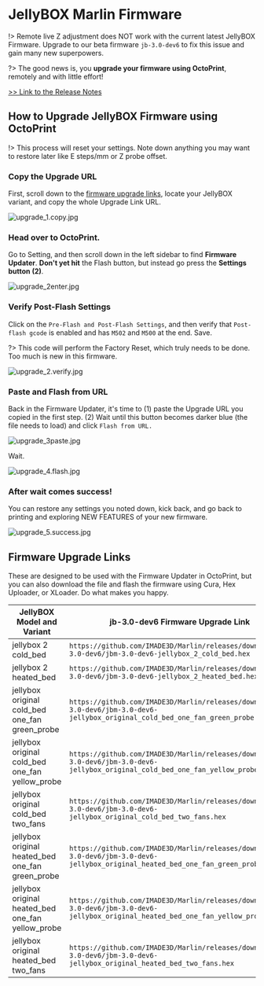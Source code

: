 # JellyBOX Marlin Firmware

!> Remote live Z adjustment does NOT work with the current latest JellyBOX Firmware. Upgrade to our beta firmware `jb-3.0-dev6` to fix this issue and gain many new superpowers.

?> The good news is, you **upgrade your firmware using OctoPrint**, remotely and with little effort!

[>> Link to the Release Notes](https://github.com/IMADE3D/Marlin/releases/tag/jb-3.0-dev6)

## How to Upgrade JellyBOX Firmware using OctoPrint

!> This process will reset your settings. Note down anything you may want to restore later like E steps/mm or Z probe offset.

### Copy the Upgrade URL

First, scroll down to the [firmware upgrade links](#firmware-upgrade-links), locate your JellyBOX variant, and copy the whole Upgrade Link URL.

![upgrade_1.copy.jpg](/assets/upgrade_1.copy.jpg)

### Head over to OctoPrint.

Go to Setting, and then scroll down in the left sidebar to find **Firmware Updater**.
**Don't yet hit** the Flash button, but instead go press the **Settings button (2)**.

![upgrade_2enter.jpg](/assets/upgrade_2enter.jpg)


### Verify Post-Flash Settings

Click on the `Pre-Flash and Post-Flash Settings`, and then verify that `Post-flash gcode` is enabled and has `M502` and `M500` at the end. Save.

?> This code will perform the Factory Reset, which truly needs to be done. Too much is new in this firmware.

![upgrade_2.verify.jpg](/assets/upgrade_2.verify.jpg)

### Paste and Flash from URL

Back in the Firmware Updater, it's time to (1) paste the Upgrade URL you copied in the first step. (2) Wait until this button becomes darker blue (the file needs to load) and click `Flash from URL.`

![upgrade_3paste.jpg](/assets/upgrade_3paste.jpg)

Wait.

![upgrade_4.flash.jpg](/assets/upgrade_4.flash.jpg)

### After wait comes success!

You can restore any settings you noted down, kick back, and go back to printing and exploring NEW FEATURES of your new firmware.

![upgrade_5.success.jpg](/assets/upgrade_5.success.jpg)

## Firmware Upgrade Links

These are designed to be used with the Firmware Updater in OctoPrint, but you can also download the file and flash the firmware using Cura, Hex Uploader, or XLoader. Do what makes you happy.


| JellyBOX Model and Variant                  | jb-3.0-dev6 Firmware Upgrade Link                                                                                                  |
| ------------------------------------------------- | ---------------------------------------------------------------------------------------------------------------------------------- |
| jellybox 2 cold_bed                               | `https://github.com/IMADE3D/Marlin/releases/download/jb-3.0-dev6/jbm-3.0-dev6-jellybox_2_cold_bed.hex`                               |
| jellybox 2 heated_bed                             | `https://github.com/IMADE3D/Marlin/releases/download/jb-3.0-dev6/jbm-3.0-dev6-jellybox_2_heated_bed.hex`                             |
| jellybox original cold_bed one_fan green_probe    | `https://github.com/IMADE3D/Marlin/releases/download/jb-3.0-dev6/jbm-3.0-dev6-jellybox_original_cold_bed_one_fan_green_probe.hex`    |
| jellybox original cold_bed one_fan yellow_probe   | `https://github.com/IMADE3D/Marlin/releases/download/jb-3.0-dev6/jbm-3.0-dev6-jellybox_original_cold_bed_one_fan_yellow_probe.hex`   |
| jellybox original cold_bed two_fans               | `https://github.com/IMADE3D/Marlin/releases/download/jb-3.0-dev6/jbm-3.0-dev6-jellybox_original_cold_bed_two_fans.hex`               |
| jellybox original heated_bed one_fan green_probe  | `https://github.com/IMADE3D/Marlin/releases/download/jb-3.0-dev6/jbm-3.0-dev6-jellybox_original_heated_bed_one_fan_green_probe.hex`  |
| jellybox original heated_bed one_fan yellow_probe | `https://github.com/IMADE3D/Marlin/releases/download/jb-3.0-dev6/jbm-3.0-dev6-jellybox_original_heated_bed_one_fan_yellow_probe.hex` |
| jellybox original heated_bed two_fans             | `https://github.com/IMADE3D/Marlin/releases/download/jb-3.0-dev6/jbm-3.0-dev6-jellybox_original_heated_bed_two_fans.hex`             |

<span></span>